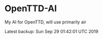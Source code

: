 # OpenTTD-AI
My AI for OpenTTD, will use primarily air

Latest backup: Sun Sep 29 01:42:01 UTC 2019
